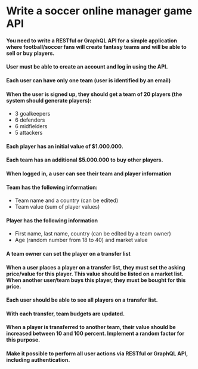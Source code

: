 # Write a soccer online manager game API

#### You need to write a RESTful or GraphQL API for a simple application where football/soccer fans will create fantasy teams and will be able to sell or buy players.
#### User must be able to create an account and log in using the API.
#### Each user can have only one team (user is identified by an email)
#### When the user is signed up, they should get a team of 20 players (the system should generate players):
 - 3 goalkeepers
 - 6 defenders
 - 6 midfielders
 - 5 attackers
#### Each player has an initial value of $1.000.000.
#### Each team has an additional $5.000.000 to buy other players.
#### When logged in, a user can see their team and player information
#### Team has the following information:
   - Team name and a country (can be edited)
   - Team value (sum of player values)
#### Player has the following information
  - First name, last name, country (can be edited by a team owner)
  - Age (random number from 18 to 40) and market value
#### A team owner can set the player on a transfer list
#### When a user places a player on a transfer list, they must set the asking price/value for this player. This value should be listed on a market list. When another user/team buys this player, they must be bought for this price.
#### Each user should be able to see all players on a transfer list.
#### With each transfer, team budgets are updated.
#### When a player is transferred to another team, their value should be increased between 10 and 100 percent. Implement a random factor for this purpose.
#### Make it possible to perform all user actions via RESTful or GraphQL API, including authentication.
